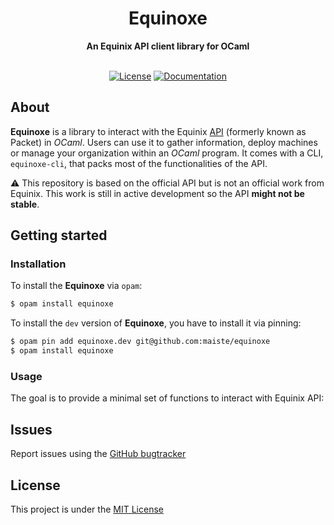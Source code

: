 <div align="center">
  <h1>Equinoxe</h1>
  <strong>An Equinix API client library for OCaml</strong>
</div>

<div align="center">
<br />
  
[![License](https://img.shields.io/github/license/maiste/equinoxe?style=flat-square)](LICENSE)
[![Documentation](https://img.shields.io/badge/documentation-online-blue?style=flat-square)](https://maiste.github.io/equinoxe)
</div>

## About

**Equinoxe** is a library to interact with the Equinix [API](https://metal.equinix.com/developers/api/) (formerly known as Packet) in *OCaml*. Users can use it to gather information, deploy machines or manage your organization within an *OCaml* program. It comes with a CLI, `equinoxe-cli`, that packs most of the functionalities of the API.

 :warning: This repository is based on the official API but is not an official work from Equinix. This work is still in active development so the API **might not be stable**.

## Getting started

### Installation

To install the **Equinoxe** via `opam`:
```sh
$ opam install equinoxe
```

To install the `dev` version of **Equinoxe**, you have to install it via pinning:
```sh
$ opam pin add equinoxe.dev git@github.com:maiste/equinoxe
$ opam install equinoxe
```

### Usage

The goal is to provide a minimal set of functions to interact with Equinix API:

## Issues

Report issues using the [GitHub bugtracker](https://github.com/maiste/equinoxe/issues)

## License

This project is under the [MIT License](LICENSE)
